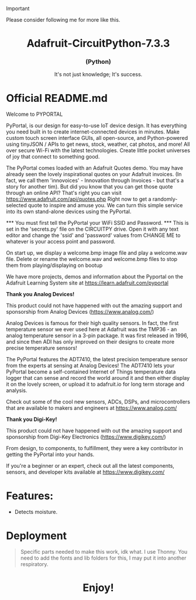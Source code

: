> [!IMPORTANT]
> Please consider following me for more like this.
# 

<h1 align="center"><strong>Adafruit-CircuitPython-7.3.3</strong></h1>
<h3 align="center">(Python)</h3>
<p align="center">It's not just knowledge; It's success.</p>

# Official README.md
Welcome to PYPORTAL

PyPortal, is our design for easy-to-use IoT device design. It has
everything you need built in to create internet-connected devices
in minutes. Make custom touch screen interface GUIs, all open-source, 
and Python-powered using tinyJSON / APIs to get news, stock, weather, 
cat photos, and more! All over secure Wi-Fi with the latest technologies. 
Create little pocket universes of joy that connect to something good.

The PyPortal comes loaded with an Adafruit Quotes demo. You may have
already seen the lovely inspirational quotes on your Adafruit invoices.
(In fact, we call them 'innovoices' - Innovation through Invoices - but
that's a story for another tim). But did you know that you can get
those quote through an online API? That's right you can visit
      https://www.adafruit.com/api/quotes.php
Right now to get a randomly-selected quote to inspire and amuse you.
We can turn this simple service into its own stand-alone devices using
the PyPortal.

*** You must first tell the PyPortal your WiFi SSID and Password. ***
This is set in the 'secrets.py' file on the CIRCUITPY drive. Open it
with any text editor and change the 'ssid' and 'password' values from
CHANGE ME to whatever is your access point and password.

On start up, we display a welcome.bmp image file and play a welcome.wav
file. Delete or rename the welcome.wav and welcome.bmp files to stop them
from playing/displaying on bootup

We have more projects, demos and information about the Pyportal
on the Adafruit Learning System site at https://learn.adafruit.com/pyportal

<strong>Thank you Analog Devices!</strong>

This product could not have happened with out the amazing support 
and sponsorship from Analog Devices (https://www.analog.com/)

Analog Devices is famous for their high quality sensors. In fact, the first
temperature sensor we ever used here at Adafruit was the TMP36 - an analog
temperature sensor in a 3-pin package. It was first released in 1996, and
since then ADI has only improved on their designs to create more precise
temperature sensors!

The PyPortal features the ADT7410, the latest precision temperature
sensor from the experts at sensing at Analog Devices! The ADT7410 lets
your PyPortal become a self-contained Internet of Things temperature
data logger that can sense and record the world around it and then either
display it on the lovely screen, or upload it to adafruit.io for long
term storage and analysis.

Check out some of the cool new sensors, ADCs, DSPs, and microcontrollers
that are available to makers and engineers at https://www.analog.com/

<strong>Thank you Digi-Key!</strong>

This product could not have happened with out the amazing support 
and sponsorship from Digi-Key Electronics (https://www.digikey.com/)

From design, to components, to fulfillment, they were a key contributor
in getting the PyPortal into your hands.

If you're a beginner or an expert, check out all the latest components,
sensors, and developer kits available at https://www.digikey.com/

<strong></strong>

# Features:
- Detects moisture.

# Deployment
> Specific parts needed to make this work, idk what. I use Thonny. You need to add the fonts and lib folders for this, I may put it into another respiratory.

<h1 align="center">Enjoy!</h1>
